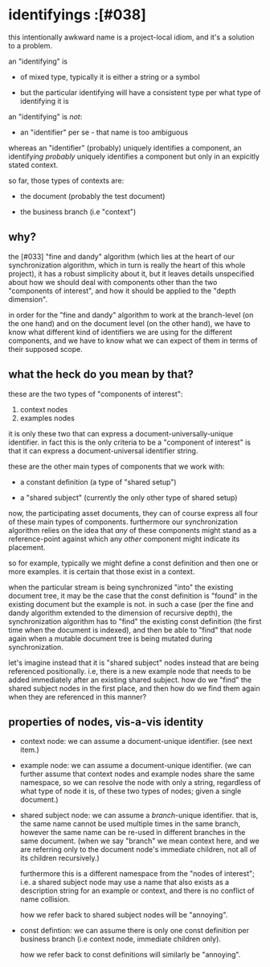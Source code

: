 # identifyings :[#038]

this intentionally awkward name is a project-local idiom,
and it's a solution to a problem.

an "identifying" is

  - of mixed type, typically it is either a string or a symbol

  - but the particular identifying will have a consistent type
    per what type of identifying it is


an "identifying" is *not*:

  - an "identifier" per se - that name is too ambiguous

whereas an "identifier" (probably) uniquely identifies a component, an
identify*ing* *probably* uniquely identifies a component but only in an
expicitly stated context.

so far, those types of contexts are:

  - the document (probably the test document)

  - the business branch (i.e "context")



## why?

the [#033] "fine and dandy" algorithm (which lies at the heart of
our synchronization algorithm, which in turn is really the heart of this
whole project), it has a robust simplicity about it, but it leaves
details unspecified about how we should deal with components other than
the two "components of interest", and how it should be applied to the
"depth dimension".

in order for the "fine and dandy" algorithm to work at the branch-level
(on the one hand) and on the document level (on the other hand), we have
to know what different kind of identifiers we are using for the different
components, and we have to know what we can expect of them in terms of
their supposed scope.



## what the heck do you mean by that?

these are the two types of "components of interest":

  1. context nodes
  1. examples nodes

it is only these two that can express a document-universally-unique
identifier. in fact this is the only criteria to be a "component of
interest" is that it can express a document-universal identifier
string.

these are the other main types of components that we work with:

  - a constant definition (a type of "shared setup")

  - a "shared subject" (currently the only other type of shared setup)

now, the participating asset documents, they can of course express
all four of these main types of components. furthermore our synchronization
algorithm relies on the idea that *any* of these components might stand as
a reference-point against which any *other* component might indicate its
placement.

so for example, typically we might define a const definition and then
one or more examples. it is certain that those exist in a context.

when the particular stream is being synchronized "into" the existing
document tree, it may be the case that the const definition is "found"
in the existing document but the example is not. in such a case (per the
fine and dandy algorithm extended to the dimension of recursive depth),
the synchronization algorithm has to "find" the existing const definition
(the first time when the document is indexed), and then be able to "find"
that node again when a mutable document tree is being mutated during
synchronization.

let's imagine instead that it is "shared subject" nodes instead that
are being referenced positionally. i.e, there is a new example node that
needs to be added immediately after an existing shared subject. how do
we "find" the shared subject nodes in the first place, and then how do
we find them again when they are referenced in this manner?


## properties of nodes, vis-a-vis identity

  - context node: we can assume a document-unique identifier.
    (see next item.)

  - example node: we can assume a document-unique identifier.
    (we can further assume that context nodes and example nodes
    share the same namespace, so we can resolve the node with
    only a string, regardless of what type of node it is, of
    these two types of nodes; given a single document.)

  - shared subject node: we can assume a *branch*-unique identifier.
    that is, the same name cannot be used multiple times in the same
    branch, however the same name can be re-used in different branches
    in the same document. (when we say "branch" we mean context here,
    and we are referring only to the document node's immediate children,
    not all of its children recursively.)

    furthermore this is a different namespace from the "nodes of interest";
    i.e. a shared subject node may use a name that also exists as a
    description string for an example or context, and there is no conflict
    of name collision.

    how we refer back to shared subject nodes will be "annoying".

  - const defintion: we can assume there is only one const definition
    per business branch (i.e context node, immediate children only).

    how we refer back to const definitions will similarly be "annoying".
